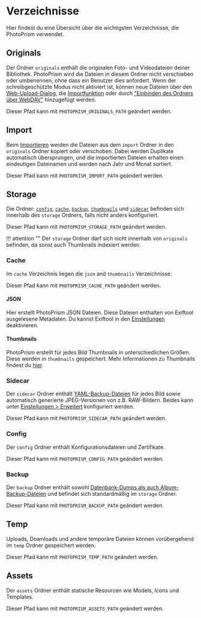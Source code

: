 # Verzeichnisse
Hier findest du eine Übersicht über die wichtigsten Verzeichnisse, die PhotoPrism verwendet.

## Originals
Der Ordner `originals` enthält die originalen Foto- und Videodateien deiner Bibliothek. PhotoPrism wird die Dateien in diesem Ordner nicht verschieben oder umbenennen, ohne dass ein Benutzer dies anfordert. Wenn der schreibgeschützte Modus nicht aktiviert ist, können neue Dateien über den [Web-Upload-Dialog](../library/upload.md), die [Importfunktion](../library/import.md) oder durch ["Einbinden des Ordners über WebDAV"](../sync/webdav.md) hinzugefügt werden.

Dieser Pfad kann mit `PHOTOPRISM_ORIGINALS_PATH` geändert werden.

## Import
Beim [Importieren](../library/import-vs-index.md) werden die Dateien aus dem `import` Ordner in den `originals` Ordner kopiert oder verschoben. Dabei werden Duplikate automatisch übersprungen, und die importierten Dateien erhalten einen eindeutigen Dateinamen und werden nach Jahr und Monat sortiert.

Dieser Pfad kann mit `PHOTOPRISM_IMPORT_PATH` geändert werden.


## Storage
Die Ordner: [`config`](#config), [`cache`](#cache), [`backup`](#backup), [`thumbnails`](#thumbnails) und [`sidecar`](#sidecar)  befinden sich innerhalb des `storage` Ordners, falls nicht anders konfiguriert.

Dieser Pfad kann mit `PHOTOPRISM_STORAGE_PATH` geändert werden.

!!! attention ""
    Der `storage` Ordner darf sich nicht innerhalb von `originals` befinden, da sonst auch Thumbnails indexiert werden.

### Cache
Im `cache` Verzeichnis liegen die `json` and `thumbnails` Verzeichnisse.

Dieser Pfad kann mit `PHOTOPRISM_CACHE_PATH` geändert werden.

#### JSON
Hier erstellt PhotoPrism JSON Dateien. Diese Dateien enthalten von Exiftool ausgelesene Metadaten.
Du kannst Exiftool in den [Einstellungen](../settings/advanced.md) deaktivieren.

#### Thumbnails
PhotoPrism erstellt für jedes Bild Thumbnails in unterschiedlichen Größen. Diese werden in `thumbnails` gespeichert.
Mehr Informationen zu Thumbnails findest du [hier](../settings/advanced.md#vorschaubilder).

### Sidecar
Der `sidecar` Ordner enthält [YAML-Backup-Dateien](export.md#bild-backups) für jedes Bild sowie automatisch generierte JPEG-Versionen von z.B. RAW-Bildern. Beides kann unter [Einstellungen > Erweitert](../settings/advanced.md) konfiguriert werden.

Dieser Pfad kann mit `PHOTOPRISM_SIDECAR_PATH` geändert werden.


### Config
Der `config` Ordner enthält Konfigurationsdateien und Zertifikate.

Dieser Pfad kann mit `PHOTOPRISM_CONFIG_PATH` geändert werden.


### Backup
Der `backup` Ordner enthält sowohl [Datenbank-Dumps als auch Album-Backup-Dateien](index.md#automatische-backups) und befindet sich standardmäßig im `storage` Ordner.

Dieser Pfad kann mit `PHOTOPRISM_BACKUP_PATH` geändert werden.


## Temp
Uploads, Downloads und andere temporäre Dateien können vorübergehend im `temp` Ordner gespeichert werden.

Dieser Pfad kann mit `PHOTOPRISM_TEMP_PATH` geändert werden.



## Assets
Der `assets` Ordner enthält statische Resourcen wie Models, Icons und Templates.

Dieser Pfad kann mit `PHOTOPRISM_ASSETS_PATH` geändert werden.

